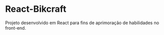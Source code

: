 # React-Bikcraft
Projeto desenvolvido em React para fins de aprimoração de habilidades no front-end.
